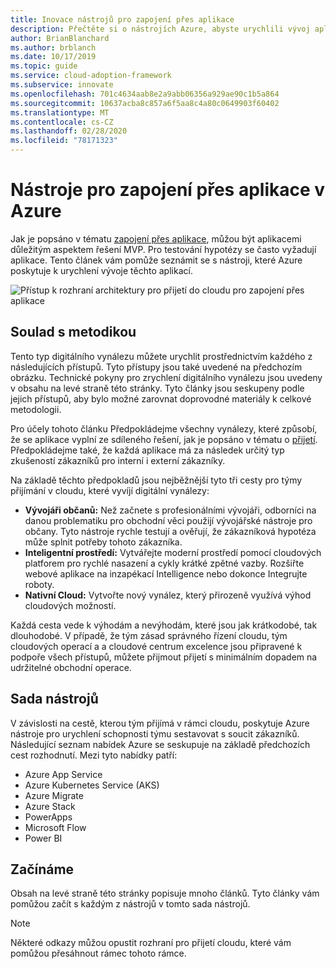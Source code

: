 ```yaml
---
title: Inovace nástrojů pro zapojení přes aplikace
description: Přečtěte si o nástrojích Azure, abyste urychlili vývoj aplikací, které se rovnají metodologii inovací v architektuře pro přijetí do cloudu.
author: BrianBlanchard
ms.author: brblanch
ms.date: 10/17/2019
ms.topic: guide
ms.service: cloud-adoption-framework
ms.subservice: innovate
ms.openlocfilehash: 701c4634aab8e2a9abb06356a929ae90c1b5a864
ms.sourcegitcommit: 10637acba8c857a6f5aa8c4a80c0649903f60402
ms.translationtype: MT
ms.contentlocale: cs-CZ
ms.lasthandoff: 02/28/2020
ms.locfileid: "78171323"
---
```

# <a name="tools-to-engage-via-apps-in-azure"></a>Nástroje pro zapojení přes aplikace v Azure

Jak je popsáno v tématu [zapojení přes aplikace](../considerations/apps.md), můžou být aplikacemi důležitým aspektem řešení MVP. Pro testování hypotézy se často vyžadují aplikace. Tento článek vám pomůže seznámit se s nástroji, které Azure poskytuje k urychlení vývoje těchto aplikací.

![Přístup k rozhraní architektury pro přijetí do cloudu pro zapojení přes aplikace](../../_images/innovate/engage-via-apps.png)

## <a name="alignment-to-the-methodology"></a>Soulad s metodikou

Tento typ digitálního vynálezu můžete urychlit prostřednictvím každého z následujících přístupů. Tyto přístupy jsou také uvedené na předchozím obrázku. Technické pokyny pro zrychlení digitálního vynálezu jsou uvedeny v obsahu na levé straně této stránky. Tyto články jsou seskupeny podle jejich přístupů, aby bylo možné zarovnat doprovodné materiály k celkové metodologii.

Pro účely tohoto článku Předpokládejme všechny vynálezy, které způsobí, že se aplikace vyplní ze sdíleného řešení, jak je popsáno v tématu o [přijetí](./ci-cd.md). Předpokládejme také, že každá aplikace má za následek určitý typ zkušeností zákazníků pro interní i externí zákazníky.

Na základě těchto předpokladů jsou nejběžnější tyto tři cesty pro týmy přijímání v cloudu, které vyvíjí digitální vynálezy:

- **Vývojáři občanů:** Než začnete s profesionálními vývojáři, odborníci na danou problematiku pro obchodní věci použijí vývojářské nástroje pro občany. Tyto nástroje rychle testují a ověřují, že zákazníková hypotéza může splnit potřeby tohoto zákazníka.
- **Inteligentní prostředí:** Vytvářejte moderní prostředí pomocí cloudových platforem pro rychlé nasazení a cykly krátké zpětné vazby. Rozšiřte webové aplikace na inzapékací Intelligence nebo dokonce Integrujte roboty.
- **Nativní Cloud:** Vytvořte nový vynález, který přirozeně využívá výhod cloudových možností.

Každá cesta vede k výhodám a nevýhodám, které jsou jak krátkodobé, tak dlouhodobé. V případě, že tým zásad správného řízení cloudu, tým cloudových operací a a cloudové centrum excelence jsou připravené k podpoře všech přístupů, můžete přijmout přijetí s minimálním dopadem na udržitelné obchodní operace.

## <a name="toolchain"></a>Sada nástrojů

V závislosti na cestě, kterou tým přijímá v rámci cloudu, poskytuje Azure nástroje pro urychlení schopnosti týmu sestavovat s soucit zákazníků. Následující seznam nabídek Azure se seskupuje na základě předchozích cest rozhodnutí. Mezi tyto nabídky patří:

- Azure App Service
- Azure Kubernetes Service (AKS)
- Azure Migrate
- Azure Stack
- PowerApps
- Microsoft Flow
- Power BI

## <a name="get-started"></a>Začínáme

Obsah na levé straně této stránky popisuje mnoho článků. Tyto články vám pomůžou začít s každým z nástrojů v tomto sada nástrojů.

> [!NOTE]
> Některé odkazy můžou opustit rozhraní pro přijetí cloudu, které vám pomůžou přesáhnout rámec tohoto rámce.
